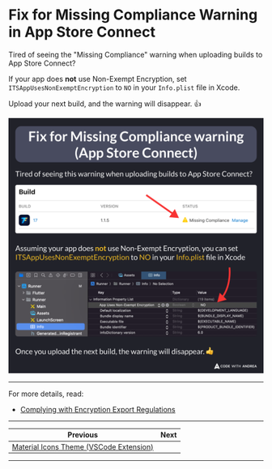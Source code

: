 # Fix for Missing Compliance Warning in App Store Connect

Tired of seeing the "Missing Compliance" warning when uploading builds to App Store Connect?

If your app does **not** use Non-Exempt Encryption, set `ITSAppUsesNonExemptEncryption` to `NO` in your `Info.plist` file in Xcode.

Upload your next build, and the warning will disappear. 👍

![](211.png)

<!--

Tired of seeing the "Missing Compliance" warning when uploading builds to App Store Connect?

Assuming your app uses Non-Exempt Encryption, you can set ITSAppUsesNonExemptEncryption to NO in your Info.plist file in Xcode.

Once you upload the next build, the warning will disappear. 👍

-->

---

For more details, read:

- [Complying with Encryption Export Regulations](https://developer.apple.com/documentation/security/complying-with-encryption-export-regulations)

---

| Previous | Next |
| -------- | ---- |
| [Material Icons Theme (VSCode Extension)](../0210-material-icons-theme-vscode-extension/index.md) |  |

---

<!-- TWITTER|https://x.com/biz84/status/1862524737651376212 -->
<!-- LINKEDIN|https://www.linkedin.com/posts/andreabizzotto_tired-of-seeing-the-missing-compliance-activity-7268290796854902784-iNzJ -->
<!-- BLUESKY|https://bsky.app/profile/codewithandrea.com/post/3lc3wqvcqus2d -->
